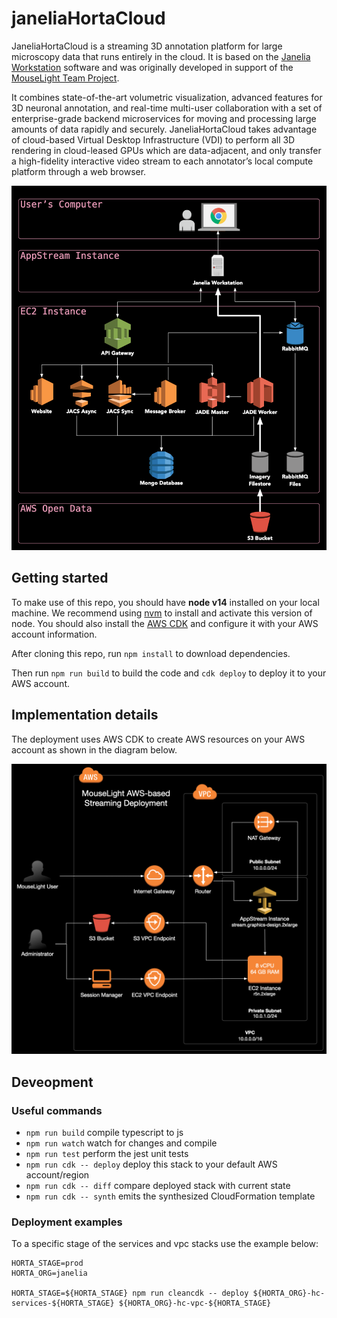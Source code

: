 # janeliaHortaCloud

JaneliaHortaCloud is a streaming 3D annotation platform for large microscopy data that runs entirely in the cloud. It is based on the [Janelia Workstation](https://github.com/JaneliaSciComp/workstation) software and was originally developed in support of the [MouseLight Team Project](https://www.janelia.org/project-team/mouselight). 

It combines state-of-the-art volumetric visualization, advanced features for 3D neuronal annotation, and real-time multi-user collaboration with a set of enterprise-grade backend microservices for moving and processing large amounts of data rapidly and securely. JaneliaHortaCloud takes advantage of cloud-based Virtual Desktop Infrastructure (VDI) to perform all 3D rendering in cloud-leased GPUs which are data-adjacent, and only transfer a high-fidelity interactive video stream to each annotator’s local compute platform through a web browser.

![System archtecture diagram](docs/images/system_architecture.png)

## Getting started

To make use of this repo, you should have **node v14** installed on your local machine. We recommend using [nvm](https://github.com/nvm-sh/nvm) to install and activate this version of node. You should also install the [AWS CDK](https://aws.amazon.com/cdk/) and configure it with your AWS account information.

After cloning this repo, run `npm install` to download dependencies.

Then run `npm run build` to build the code and `cdk deploy` to deploy it to your AWS account.

## Implementation details

The deployment uses AWS CDK to create AWS resources on your AWS account as shown in the diagram below. 

![Cloud archtecture diagram](docs/images/cloud_architecture.png)

## Deveopment

### Useful commands

* `npm run build`   compile typescript to js
* `npm run watch`   watch for changes and compile
* `npm run test`    perform the jest unit tests
* `npm run cdk -- deploy`  deploy this stack to your default AWS account/region
* `npm run cdk -- diff`  compare deployed stack with current state
* `npm run cdk -- synth`  emits the synthesized CloudFormation template

### Deployment examples

To a specific stage of the services and vpc stacks use the example below:

```
HORTA_STAGE=prod
HORTA_ORG=janelia

HORTA_STAGE=${HORTA_STAGE} npm run cleancdk -- deploy ${HORTA_ORG}-hc-services-${HORTA_STAGE} ${HORTA_ORG}-hc-vpc-${HORTA_STAGE}
```
